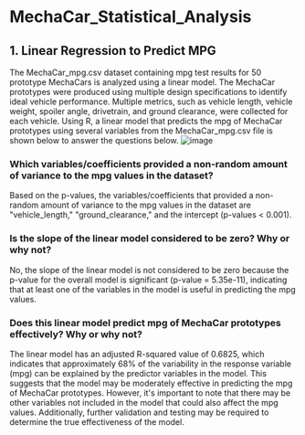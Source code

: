 # MechaCar_Statistical_Analysis

## 1. Linear Regression to Predict MPG
The MechaCar_mpg.csv dataset containing mpg test results for 50 prototype MechaCars is analyzed using a linear model. The MechaCar prototypes were produced using multiple design specifications to identify ideal vehicle performance. Multiple metrics, such as vehicle length, vehicle weight, spoiler angle, drivetrain, and ground clearance, were collected for each vehicle. Using R, a linear model that predicts the mpg of MechaCar prototypes using several variables from the MechaCar_mpg.csv file is shown below to answer the questions below.
![image](https://user-images.githubusercontent.com/114967995/231609490-5e347fe2-8109-4dd4-93ab-ff8d392bfb56.png)

### Which variables/coefficients provided a non-random amount of variance to the mpg values in the dataset?
Based on the p-values, the variables/coefficients that provided a non-random amount of variance to the mpg values in the dataset are "vehicle_length," "ground_clearance," and the intercept (p-values < 0.001).

### Is the slope of the linear model considered to be zero? Why or why not?
No, the slope of the linear model is not considered to be zero because the p-value for the overall model is significant (p-value = 5.35e-11), indicating that at least one of the variables in the model is useful in predicting the mpg values.

### Does this linear model predict mpg of MechaCar prototypes effectively? Why or why not?
The linear model has an adjusted R-squared value of 0.6825, which indicates that approximately 68% of the variability in the response variable (mpg) can be explained by the predictor variables in the model. This suggests that the model may be moderately effective in predicting the mpg of MechaCar prototypes. However, it's important to note that there may be other variables not included in the model that could also affect the mpg values. Additionally, further validation and testing may be required to determine the true effectiveness of the model.

